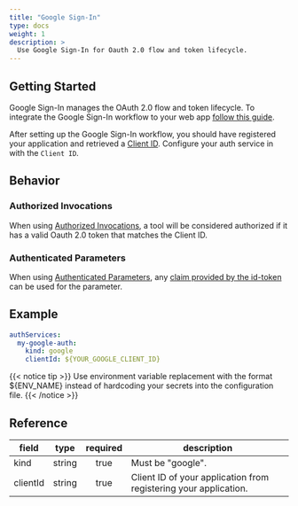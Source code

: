```yaml
---
title: "Google Sign-In"
type: docs
weight: 1
description: >
  Use Google Sign-In for Oauth 2.0 flow and token lifecycle. 
---
```


## Getting Started

Google Sign-In manages the OAuth 2.0 flow and token lifecycle. To integrate the
Google Sign-In workflow to your web app [follow this guide][gsi-setup].

After setting up the Google Sign-In workflow, you should have registered your
application and retrieved a [Client ID][client-id]. Configure your auth service
in with the `Client ID`.

[gsi-setup]: https://developers.google.com/identity/sign-in/web/sign-in
[client-id]: https://developers.google.com/identity/sign-in/web/sign-in#create_authorization_credentials

## Behavior

### Authorized Invocations

When using [Authorized Invocations][auth-invoke], a tool will be
considered authorized if it has a valid Oauth 2.0 token that matches the Client
ID.

[auth-invoke]: ../tools/#authorized-invocations

### Authenticated Parameters

When using [Authenticated Parameters][auth-params], any [claim provided by the
id-token][provided-claims] can be used for the parameter.

[auth-params]: ../tools/#authenticated-phugarameters
[provided-claims]:
    https://developers.google.com/identity/openid-connect/openid-connect#obtaininguserprofileinformation

## Example

```yaml
authServices:
  my-google-auth:
    kind: google
    clientId: ${YOUR_GOOGLE_CLIENT_ID}
```

{{< notice tip >}}
Use environment variable replacement with the format ${ENV_NAME}
instead of hardcoding your secrets into the configuration file.
{{< /notice >}}

## Reference

| **field** | **type** | **required** | **description**                                                  |
|-----------|:--------:|:------------:|------------------------------------------------------------------|
| kind      |  string  |     true     | Must be "google".                                                |
| clientId  |  string  |     true     | Client ID of your application from registering your application. |
